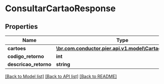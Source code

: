 # ConsultarCartaoResponse

## Properties
Name | Type | Description | Notes
------------ | ------------- | ------------- | -------------
**cartoes** | [**\br.com.conductor.pier.api.v1.model\CartaoResponse[]**](CartaoResponse.md) |  | [optional] 
**codigo_retorno** | **int** |  | [optional] 
**descricao_retorno** | **string** |  | [optional] 

[[Back to Model list]](../README.md#documentation-for-models) [[Back to API list]](../README.md#documentation-for-api-endpoints) [[Back to README]](../README.md)


